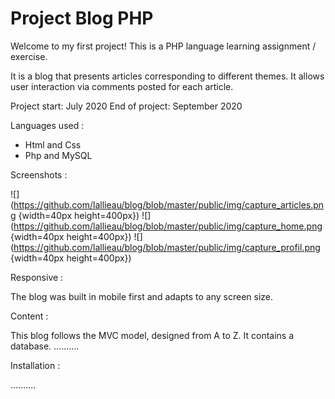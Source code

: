 # Project Blog PHP

Welcome to my first project!
This is a PHP language learning assignment / exercise.

It is a blog that presents articles corresponding to different themes.
It allows user interaction via comments posted for each article.

Project start: July 2020
End of project: September 2020

Languages used :

- Html and Css
- Php and MySQL

Screenshots :

![](https://github.com/lallieau/blog/blob/master/public/img/capture_articles.png {width=40px height=400px})
![](https://github.com/lallieau/blog/blob/master/public/img/capture_home.png {width=40px height=400px})
![](https://github.com/lallieau/blog/blob/master/public/img/capture_profil.png {width=40px height=400px})

Responsive :

The blog was built in mobile first and adapts to any screen size.

Content :

This blog follows the MVC model, designed from A to Z.
It contains a database.
..........

Installation :

..........

